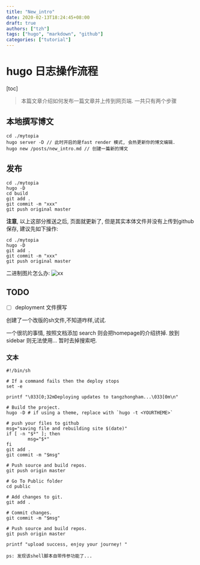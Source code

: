 ```yaml
---
title: "New_intro"
date: 2020-02-13T18:24:45+08:00
draft: true
authors: ["tzh"]
tags: ["hugo", "markdown", "github"]
categories: ["tutorial"]
---
```


# hugo 日志操作流程

[toc]

> 本篇文章介绍如何发布一篇文章并上传到网页端. 一共只有两个步骤

## 本地撰写博文

```shell
cd ./mytopia
hugo server -D // 此时开启的是fast render 模式, 会热更新你的博文编辑.
hugo new /posts/new_intro.md // 创建一篇新的博文
```

## 发布

```shell
cd ./mytopia
hugo -D
cd build
git add .
git commit -m "xxx"
git push original master
```

**注意**, 以上这部分推送之后, 页面就更新了, 但是其实本体文件并没有上传到github保存, 建议先如下操作:

```shell
cd ./mytopia
hugo -D
git add .
git commit -m "xxx"
git push original master
```

二进制图片怎么办: ![xx](/static/jvmlogic.png)

## TODO

- [ ] deployment 文件撰写

创建了一个改版的sh文件,不知道咋样,试试.

一个很坑的事情, 按照文档添加 search 则会把homepage的介绍挤掉. 放到sidebar 则无法使用... 暂时去掉搜索吧.

### 文本

```shell
#!/bin/sh

# If a command fails then the deploy stops
set -e

printf "\033[0;32mDeploying updates to tangzhongham...\033[0m\n"

# Build the project.
hugo -D # if using a theme, replace with `hugo -t <YOURTHEME>`

# push your files to github
msg="saving file and rebuilding site $(date)"
if [ -n "$*" ]; then
        msg="$*"
fi
git add .
git commit -m "$msg"

# Push source and build repos.
git push origin master

# Go To Public folder
cd public

# Add changes to git.
git add .

# Commit changes.
git commit -m "$msg"

# Push source and build repos.
git push origin master

printf "upload success, enjoy your journey! "

ps: 发现该shell脚本自带传参功能了...

```
